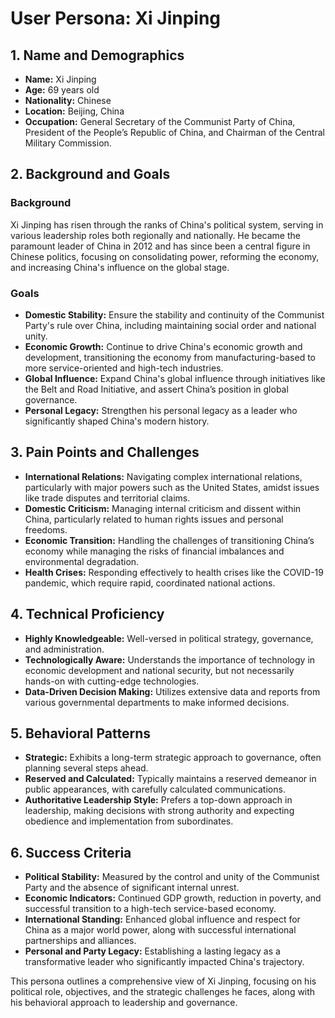 # User Persona: Xi Jinping

## 1. Name and Demographics
- **Name:** Xi Jinping
- **Age:** 69 years old
- **Nationality:** Chinese
- **Location:** Beijing, China
- **Occupation:** General Secretary of the Communist Party of China, President of the People’s Republic of China, and Chairman of the Central Military Commission.

## 2. Background and Goals
### Background
Xi Jinping has risen through the ranks of China's political system, serving in various leadership roles both regionally and nationally. He became the paramount leader of China in 2012 and has since been a central figure in Chinese politics, focusing on consolidating power, reforming the economy, and increasing China's influence on the global stage.

### Goals
- **Domestic Stability:** Ensure the stability and continuity of the Communist Party's rule over China, including maintaining social order and national unity.
- **Economic Growth:** Continue to drive China's economic growth and development, transitioning the economy from manufacturing-based to more service-oriented and high-tech industries.
- **Global Influence:** Expand China's global influence through initiatives like the Belt and Road Initiative, and assert China’s position in global governance.
- **Personal Legacy:** Strengthen his personal legacy as a leader who significantly shaped China's modern history.

## 3. Pain Points and Challenges
- **International Relations:** Navigating complex international relations, particularly with major powers such as the United States, amidst issues like trade disputes and territorial claims.
- **Domestic Criticism:** Managing internal criticism and dissent within China, particularly related to human rights issues and personal freedoms.
- **Economic Transition:** Handling the challenges of transitioning China’s economy while managing the risks of financial imbalances and environmental degradation.
- **Health Crises:** Responding effectively to health crises like the COVID-19 pandemic, which require rapid, coordinated national actions.

## 4. Technical Proficiency
- **Highly Knowledgeable:** Well-versed in political strategy, governance, and administration.
- **Technologically Aware:** Understands the importance of technology in economic development and national security, but not necessarily hands-on with cutting-edge technologies.
- **Data-Driven Decision Making:** Utilizes extensive data and reports from various governmental departments to make informed decisions.

## 5. Behavioral Patterns
- **Strategic:** Exhibits a long-term strategic approach to governance, often planning several steps ahead.
- **Reserved and Calculated:** Typically maintains a reserved demeanor in public appearances, with carefully calculated communications.
- **Authoritative Leadership Style:** Prefers a top-down approach in leadership, making decisions with strong authority and expecting obedience and implementation from subordinates.

## 6. Success Criteria
- **Political Stability:** Measured by the control and unity of the Communist Party and the absence of significant internal unrest.
- **Economic Indicators:** Continued GDP growth, reduction in poverty, and successful transition to a high-tech service-based economy.
- **International Standing:** Enhanced global influence and respect for China as a major world power, along with successful international partnerships and alliances.
- **Personal and Party Legacy:** Establishing a lasting legacy as a transformative leader who significantly impacted China's trajectory.

This persona outlines a comprehensive view of Xi Jinping, focusing on his political role, objectives, and the strategic challenges he faces, along with his behavioral approach to leadership and governance.